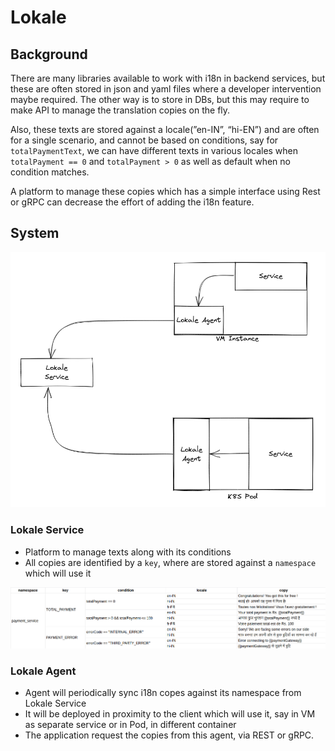# Lokale

## Background

There are many libraries available to work with i18n in backend services, but these are often stored in json and yaml files where a developer intervention maybe required. The other way is to store in DBs, but this may require to make API to manage the translation copies on the fly.

Also, these texts are stored against a locale(”en-IN”, “hi-EN”) and are often for a single scenario, and cannot be based on conditions, say for `totalPaymentText`, we can have different texts in various locales when `totalPayment == 0` and `totalPayment > 0` as well as default when no condition matches. 

A platform to manage these copies which has a simple interface using Rest or gRPC can decrease the effort of adding the i18n feature.

## System

![Untitled](docs/images/architecture_v0.1.png)

### Lokale Service

- Platform to manage texts along with its conditions
- All copies are identified by a `key`, where are stored against a `namespace` which will use it

![Untitled](docs/images/copes_table_v0.1.png)

### Lokale Agent

- Agent will periodically sync i18n copes against its namespace from Lokale Service
- It will be deployed in proximity to the client which will use it, say in VM as separate service or in Pod, in different container
- The application request the copies from this agent, via REST or gRPC.